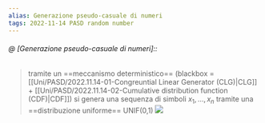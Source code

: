 ```yaml
---
alias: Generazione pseudo-casuale di numeri
tags: 2022-11-14 PASD random number
---
```


###### @ [Generazione pseudo-casuale di numeri]::
> tramite un ==meccanismo deterministico== (blackbox = [[Uni/PASD/2022.11.14-01-Congreuntial Linear Generator (CLG)|CLG]] + [[Uni/PASD/2022.11.14-02-Cumulative distribution function (CDF)|CDF]]) si genera una sequenza di simboli $x_1,...,x_n$ tramite una ==distribuzione uniforme== UNIF(0,1)
> ![](Uni/PASD/img/gennum.jpeg)
<!--ID: 1670236970387-->
